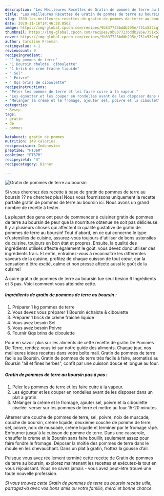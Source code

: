 ```yaml
---
description: "Les Meilleures Recettes de Gratin de pommes de terre au boursin"
title: "Les Meilleures Recettes de Gratin de pommes de terre au boursin"
slug: 1580-les-meilleures-recettes-de-gratin-de-pommes-de-terre-au-boursin
date: 2020-11-16T14:46:28.856Z
image: https://img-global.cpcdn.com/recipes/9b837723bddb295e/751x532cq70/gratin-de-pommes-de-terre-au-boursin-photo-principale-de-la-recette.jpg
thumbnail: https://img-global.cpcdn.com/recipes/9b837723bddb295e/751x532cq70/gratin-de-pommes-de-terre-au-boursin-photo-principale-de-la-recette.jpg
cover: https://img-global.cpcdn.com/recipes/9b837723bddb295e/751x532cq70/gratin-de-pommes-de-terre-au-boursin-photo-principale-de-la-recette.jpg
author: Caroline Freeman
ratingvalue: 4.1
reviewcount: 9
recipeingredient:
- "1 kg pommes de terre"
- "1 Boursin chalote  ciboulette"
- "1 brick de crme frache liquide"
- " Sel"
- " Poivre"
- " Qqs brins de ciboulette"
recipeinstructions:
- "Peler les pommes de terre et les faire cuire à la vapeur."
- "Les égoutter et les couper en rondelles avant de les disposer dans un plat à gratin."
- "Mélanger la crème et le fromage, ajouter sel, poivre et la ciboulette ciselée. verser sur les pommes de terre et mettre au four 15-20 minutes"
categories:
- Resep
tags:
- gratin
- de
- pommes

katakunci: gratin de pommes 
nutrition: 149 calories
recipecuisine: Indonesian
preptime: "PT36M"
cooktime: "PT37M"
recipeyield: "4"
recipecategory: Dinner

---
```



![Gratin de pommes de terre au boursin](https://img-global.cpcdn.com/recipes/9b837723bddb295e/751x532cq70/gratin-de-pommes-de-terre-au-boursin-photo-principale-de-la-recette.jpg)

Si vous cherchez des recette à base de gratin de pommes de terre au boursin ?? ne cherchez plus! Nous vous fournissons uniquement la recette parfaite gratin de pommes de terre au boursin ici. Nous avons un grand nombre de recette à tester.

La plupart des gens ont peur de commencer à cuisiner gratin de pommes de terre au boursin de peur que la nourriture obtenue ne soit pas délicieuse. Il y a plusieurs choses qui affectent la qualité gustative de gratin de pommes de terre au boursin! Tout d'abord, en ce qui concerne le type d'ustensiles de cuisine, assurez-vous toujours d'utiliser de bons ustensiles de cuisine, toujours en bon état et propres. Ensuite, la qualité des ingrédients utilisés affecte également le goût, vous devez donc utiliser des ingrédients frais. Et enfin, entraînez-vous à reconnaître les différentes saveurs de la cuisine, profitez de chaque cuisson de tout cœur, car la sensation d'être excité, calme et non pressé affecte aussi le goût de la cuisine!

<!--inarticleads1-->

À cuire gratin de pommes de terre au boursin tue seul besion 6 Ingrédients et 3 pas. Voici comment vous atteindre cette.

##### Ingrédients de gratin de pommes de terre au boursin :

1. Préparer 1 kg pommes de terre
1. Vous devez vous préparer 1 Boursin échalote &amp; ciboulette
1. Préparer 1 brick de crème fraîche liquide
1. Vous avez besoin  Sel
1. Vous avez besoin  Poivre
1. Fournir  Qqs brins de ciboulette


Pour en savoir plus sur les aliments de cette recette de gratin De Pommes De Terre, rendez-vous ici sur notre guide des aliments. Chaque jour, nos meilleures idées recettes dans votre boîte mail. Gratin de pommes de terre facile au Boursin. Gratin de pommes de terre très facile à faire, aromatisé au Boursin &#34;ail et fines herbes&#34;, confit par une cuisson douce et longue au four. 

<!--inarticleads2-->

##### Gratin de pommes de terre au boursin pas à pas :

1. Peler les pommes de terre et les faire cuire à la vapeur.
1. Les égoutter et les couper en rondelles avant de les disposer dans un plat à gratin.
1. Mélanger la crème et le fromage, ajouter sel, poivre et la ciboulette ciselée. verser sur les pommes de terre et mettre au four 15-20 minutes


Alterner une couche de pommes de terre, sel, poivre, noix de muscade, couche de boursin, crème liquide, deuxième couche de pomme de terre, sel, poivre, noix de muscade, crème liquide et terminer par le fromage râpé. Enfourner jusqu&#39;à la cuisson de pomme de terre. Dans une casserole, chauffer la crème et le Boursin sans faire bouillir, seulement assez pour faire fondre le fromage. Déposer la moitié des pommes de terre dans le moule en les chevauchant. Dans un plat à gratin, frottez la gousse d&#39;ail. 

<!--inarticleads1-->

<p>
Puisque vous avez réellement terminé cette recette de Gratin de pommes de terre au boursin, explorez maintenant les recettes et exécutez-la tout en vous réjouissant. Vous ne savez jamais - vous avez peut-être trouvé une toute nouvelle profession.
</p>

<p>
<i>Si vous trouvez cette Gratin de pommes de terre au boursin recette utile, partagez-la avec vos bons amis ou votre famille, merci et bonne chance.</i>
</p>
